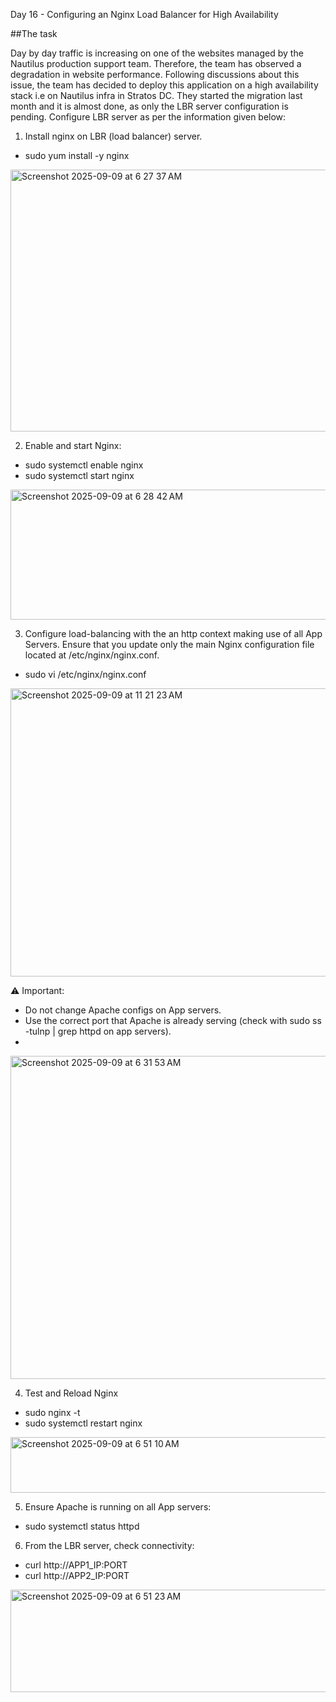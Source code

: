 Day 16 - Configuring an Nginx Load Balancer for High Availability

##The task

Day by day traffic is increasing on one of the websites managed by the Nautilus production support team. 
Therefore, the team has observed a degradation in website performance. Following discussions about this issue, 
the team has decided to deploy this application on a high availability stack i.e on Nautilus infra in Stratos DC. 
They started the migration last month and it is almost done, as only the LBR server configuration is pending. 
Configure LBR server as per the information given below:

1. Install nginx on LBR (load balancer) server.

 - sudo yum install -y nginx
   
<img width="1030" height="419" alt="Screenshot 2025-09-09 at 6 27 37 AM" src="https://github.com/user-attachments/assets/9a45ca19-62e0-4fc8-b126-b929d9e56d60" />

2. Enable and start Nginx:

 - sudo systemctl enable nginx
 - sudo systemctl start nginx

<img width="1035" height="208" alt="Screenshot 2025-09-09 at 6 28 42 AM" src="https://github.com/user-attachments/assets/a5728273-7bc9-4cf6-9f3c-a7176a1d124d" />

3. Configure load-balancing with the an http context making use of all App Servers.
   Ensure that you update only the main Nginx configuration file located at /etc/nginx/nginx.conf.
   
 - sudo vi /etc/nginx/nginx.conf

<img width="638" height="461" alt="Screenshot 2025-09-09 at 11 21 23 AM" src="https://github.com/user-attachments/assets/f5d1dd26-9644-4678-9ab1-1762909daa43" />

 ⚠️ Important: 
  - Do not change Apache configs on App servers.
  - Use the correct port that Apache is already serving (check with sudo ss -tulnp | grep httpd on app servers).
  - 
<img width="1029" height="517" alt="Screenshot 2025-09-09 at 6 31 53 AM" src="https://github.com/user-attachments/assets/5d2e89b4-4cc2-401d-9537-b119ecece7b8" />

4. Test and Reload Nginx

 - sudo nginx -t
 - sudo systemctl restart nginx

<img width="624" height="89" alt="Screenshot 2025-09-09 at 6 51 10 AM" src="https://github.com/user-attachments/assets/f5d1908f-ae3a-4117-a0f7-cab0f0e800d5" />

5. Ensure Apache is running on all App servers:

 - sudo systemctl status httpd

6. From the LBR server, check connectivity:

 - curl http://APP1_IP:PORT
 - curl http://APP2_IP:PORT

<img width="574" height="164" alt="Screenshot 2025-09-09 at 6 51 23 AM" src="https://github.com/user-attachments/assets/c2add106-93f4-45e4-8968-d97bc56d993b" />

